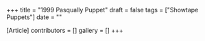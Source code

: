 +++
title = "1999 Pasqually Puppet"
draft = false
tags = ["Showtape Puppets"]
date = ""

[Article]
contributors = []
gallery = []
+++